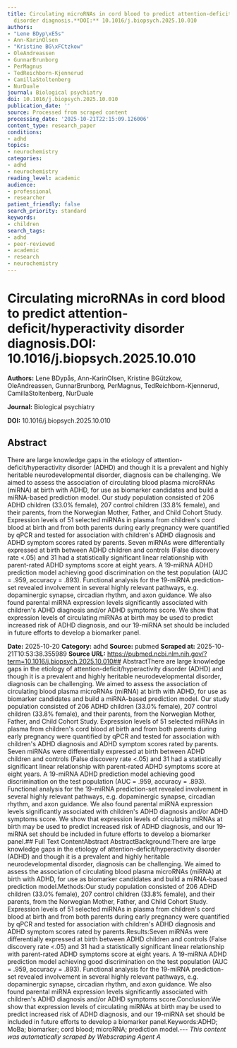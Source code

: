 ```yaml
---
title: Circulating microRNAs in cord blood to predict attention-deficit/hyperactivity
  disorder diagnosis.**DOI:** 10.1016/j.biopsych.2025.10.010
authors:
- "Lene BDyp\xE5s"
- Ann-KarinOlsen
- "Kristine BG\xFCtzkow"
- OleAndreassen
- GunnarBrunborg
- PerMagnus
- TedReichborn-Kjennerud
- CamillaStoltenberg
- NurDuale
journal: Biological psychiatry
doi: 10.1016/j.biopsych.2025.10.010
publication_date: ''
source: Processed from scraped content
processing_date: '2025-10-21T22:15:09.126006'
content_type: research_paper
conditions:
- adhd
topics:
- neurochemistry
categories:
- adhd
- neurochemistry
reading_level: academic
audience:
- professional
- researcher
patient_friendly: false
search_priority: standard
keywords:
- children
search_tags:
- adhd
- peer-reviewed
- academic
- research
- neurochemistry
---
```


# Circulating microRNAs in cord blood to predict attention-deficit/hyperactivity disorder diagnosis.**DOI:** 10.1016/j.biopsych.2025.10.010

**Authors:** Lene BDypås, Ann-KarinOlsen, Kristine BGützkow, OleAndreassen, GunnarBrunborg, PerMagnus, TedReichborn-Kjennerud, CamillaStoltenberg, NurDuale

**Journal:** Biological psychiatry

**DOI:** 10.1016/j.biopsych.2025.10.010

## Abstract

There are large knowledge gaps in the etiology of attention-deficit/hyperactivity disorder (ADHD) and though it is a prevalent and highly heritable neurodevelopmental disorder, diagnosis can be challenging. We aimed to assess the association of circulating blood plasma microRNAs (miRNA) at birth with ADHD, for use as biomarker candidates and build a miRNA-based prediction model.
Our study population consisted of 206 ADHD children (33.0% female), 207 control children (33.8% female), and their parents, from the Norwegian Mother, Father, and Child Cohort Study. Expression levels of 51 selected miRNAs in plasma from children's cord blood at birth and from both parents during early pregnancy were quantified by qPCR and tested for association with children's ADHD diagnosis and ADHD symptom scores rated by parents.
Seven miRNAs were differentially expressed at birth between ADHD children and controls (False discovery rate <.05) and 31 had a statistically significant linear relationship with parent-rated ADHD symptoms score at eight years. A 19-miRNA ADHD prediction model achieving good discrimination on the test population (AUC = .959, accuracy = .893). Functional analysis for the 19-miRNA prediction-set revealed involvement in several highly relevant pathways, e.g. dopaminergic synapse, circadian rhythm, and axon guidance. We also found parental miRNA expression levels significantly associated with children's ADHD diagnosis and/or ADHD symptoms score.
We show that expression levels of circulating miRNAs at birth may be used to predict increased risk of ADHD diagnosis, and our 19-miRNA set should be included in future efforts to develop a biomarker panel.

**Date:** 2025-10-20
**Category:** adhd
**Source:** pubmed
**Scraped at:** 2025-10-21T10:53:38.355989
**Source URL:** https://pubmed.ncbi.nlm.nih.gov/?term=10.1016/j.biopsych.2025.10.010## AbstractThere are large knowledge gaps in the etiology of attention-deficit/hyperactivity disorder (ADHD) and though it is a prevalent and highly heritable neurodevelopmental disorder, diagnosis can be challenging. We aimed to assess the association of circulating blood plasma microRNAs (miRNA) at birth with ADHD, for use as biomarker candidates and build a miRNA-based prediction model.
Our study population consisted of 206 ADHD children (33.0% female), 207 control children (33.8% female), and their parents, from the Norwegian Mother, Father, and Child Cohort Study. Expression levels of 51 selected miRNAs in plasma from children's cord blood at birth and from both parents during early pregnancy were quantified by qPCR and tested for association with children's ADHD diagnosis and ADHD symptom scores rated by parents.
Seven miRNAs were differentially expressed at birth between ADHD children and controls (False discovery rate <.05) and 31 had a statistically significant linear relationship with parent-rated ADHD symptoms score at eight years. A 19-miRNA ADHD prediction model achieving good discrimination on the test population (AUC = .959, accuracy = .893). Functional analysis for the 19-miRNA prediction-set revealed involvement in several highly relevant pathways, e.g. dopaminergic synapse, circadian rhythm, and axon guidance. We also found parental miRNA expression levels significantly associated with children's ADHD diagnosis and/or ADHD symptoms score.
We show that expression levels of circulating miRNAs at birth may be used to predict increased risk of ADHD diagnosis, and our 19-miRNA set should be included in future efforts to develop a biomarker panel.## Full Text ContentAbstract AbstractBackground:There are large knowledge gaps in the etiology of attention-deficit/hyperactivity disorder (ADHD) and though it is a prevalent and highly heritable neurodevelopmental disorder, diagnosis can be challenging. We aimed to assess the association of circulating blood plasma microRNAs (miRNA) at birth with ADHD, for use as biomarker candidates and build a miRNA-based prediction model.Methods:Our study population consisted of 206 ADHD children (33.0% female), 207 control children (33.8% female), and their parents, from the Norwegian Mother, Father, and Child Cohort Study. Expression levels of 51 selected miRNAs in plasma from children's cord blood at birth and from both parents during early pregnancy were quantified by qPCR and tested for association with children's ADHD diagnosis and ADHD symptom scores rated by parents.Results:Seven miRNAs were differentially expressed at birth between ADHD children and controls (False discovery rate <.05) and 31 had a statistically significant linear relationship with parent-rated ADHD symptoms score at eight years. A 19-miRNA ADHD prediction model achieving good discrimination on the test population (AUC = .959, accuracy = .893). Functional analysis for the 19-miRNA prediction-set revealed involvement in several highly relevant pathways, e.g. dopaminergic synapse, circadian rhythm, and axon guidance. We also found parental miRNA expression levels significantly associated with children's ADHD diagnosis and/or ADHD symptoms score.Conclusion:We show that expression levels of circulating miRNAs at birth may be used to predict increased risk of ADHD diagnosis, and our 19-miRNA set should be included in future efforts to develop a biomarker panel.Keywords:ADHD; MoBa; biomarker; cord blood; microRNA; prediction model.---
*This content was automatically scraped by Webscraping Agent A*